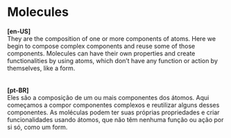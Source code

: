 # Molecules
**[en-US]**  
They are the composition of one or more components of atoms. Here we begin to compose complex components and reuse some of those components. Molecules can have their own properties and create functionalities by using atoms, which don’t have any function or action by themselves, like a form.
\
\
\
**[pt-BR]**  
Eles são a composição de um ou mais componentes dos átomos. Aqui começamos a compor componentes complexos e reutilizar alguns desses componentes. As moléculas podem ter suas próprias propriedades e criar funcionalidades usando átomos, que não têm nenhuma função ou ação por si só, como um form.